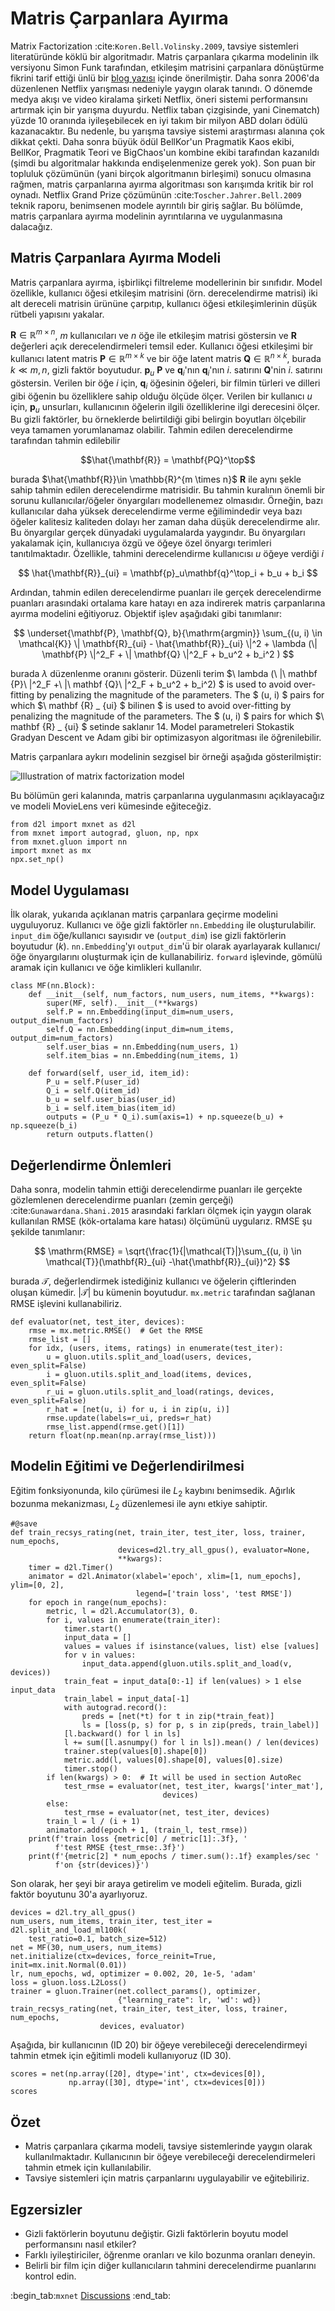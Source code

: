 # Matris Çarpanlara Ayırma

Matrix Factorization :cite:`Koren.Bell.Volinsky.2009`, tavsiye sistemleri literatüründe köklü bir algoritmadır. Matris çarpanlara çıkarma modelinin ilk versiyonu Simon Funk tarafından, etkileşim matrisini çarpanlara dönüştürme fikrini tarif ettiği ünlü bir [blog yazısı](https://sifter.org/~simon/journal/20061211.html) içinde önerilmiştir. Daha sonra 2006'da düzenlenen Netflix yarışması nedeniyle yaygın olarak tanındı. O dönemde medya akışı ve video kiralama şirketi Netflix, öneri sistemi performansını artırmak için bir yarışma duyurdu. Netflix taban çizgisinde, yani Cinematch) yüzde 10 oranında iyileşebilecek en iyi takım bir milyon ABD doları ödülü kazanacaktır. Bu nedenle, bu yarışma tavsiye sistemi araştırması alanına çok dikkat çekti. Daha sonra büyük ödül BellKor'un Pragmatik Kaos ekibi, BellKor, Pragmatik Teori ve BigChaos'un kombine ekibi tarafından kazanıldı (şimdi bu algoritmalar hakkında endişelenmenize gerek yok). Son puan bir topluluk çözümünün (yani birçok algoritmanın birleşimi) sonucu olmasına rağmen, matris çarpanlarına ayırma algoritması son karışımda kritik bir rol oynadı. Netflix Grand Prize çözümünün :cite:`Toscher.Jahrer.Bell.2009` teknik raporu, benimsenen modele ayrıntılı bir giriş sağlar. Bu bölümde, matris çarpanlara ayırma modelinin ayrıntılarına ve uygulanmasına dalacağız. 

## Matris Çarpanlara Ayırma Modeli

Matris çarpanlara ayırma, işbirlikçi filtreleme modellerinin bir sınıfıdır. Model özellikle, kullanıcı öğesi etkileşim matrisini (örn. derecelendirme matrisi) iki alt dereceli matrisin ürününe çarpıtıp, kullanıcı öğesi etkileşimlerinin düşük rütbeli yapısını yakalar. 

$\mathbf{R} \in \mathbb{R}^{m \times n}$, $m$ kullanıcıları ve $n$ öğe ile etkileşim matrisi göstersin ve $\mathbf{R}$ değerleri açık derecelendirmeleri temsil eder. Kullanıcı öğesi etkileşimi bir kullanıcı latent matris $\mathbf{P} \in \mathbb{R}^{m \times k}$ ve bir öğe latent matris $\mathbf{Q} \in \mathbb{R}^{n \times k}$, burada $k \ll m, n$, gizli faktör boyutudur. $\mathbf{p}_u$ $\mathbf{P}$ ve $\mathbf{q}_i$'nın $\mathbf{q}_i$'nın $i.$ satırını $\mathbf{Q}$'nin $i.$ satırını göstersin. Verilen bir öğe $i$ için, $\mathbf{q}_i$ öğesinin öğeleri, bir filmin türleri ve dilleri gibi öğenin bu özelliklere sahip olduğu ölçüde ölçer. Verilen bir kullanıcı $u$ için, $\mathbf{p}_u$ unsurları, kullanıcının öğelerin ilgili özelliklerine ilgi derecesini ölçer. Bu gizli faktörler, bu örneklerde belirtildiği gibi belirgin boyutları ölçebilir veya tamamen yorumlanamaz olabilir. Tahmin edilen derecelendirme tarafından tahmin edilebilir 

$$\hat{\mathbf{R}} = \mathbf{PQ}^\top$$

burada $\hat{\mathbf{R}}\in \mathbb{R}^{m \times n}$ $\mathbf{R}$ ile aynı şekle sahip tahmin edilen derecelendirme matrisidir. Bu tahmin kuralının önemli bir sorunu kullanıcılar/öğeler önyargıları modellenemez olmasıdır. Örneğin, bazı kullanıcılar daha yüksek derecelendirme verme eğilimindedir veya bazı öğeler kalitesiz kaliteden dolayı her zaman daha düşük derecelendirme alır. Bu önyargılar gerçek dünyadaki uygulamalarda yaygındır. Bu önyargıları yakalamak için, kullanıcıya özgü ve öğeye özel önyargı terimleri tanıtılmaktadır. Özellikle, tahmini derecelendirme kullanıcısı $u$ öğeye verdiği $i$ 

$$
\hat{\mathbf{R}}_{ui} = \mathbf{p}_u\mathbf{q}^\top_i + b_u + b_i
$$

Ardından, tahmin edilen derecelendirme puanları ile gerçek derecelendirme puanları arasındaki ortalama kare hatayı en aza indirerek matris çarpanlarına ayırma modelini eğitiyoruz. Objektif işlev aşağıdaki gibi tanımlanır: 

$$
\underset{\mathbf{P}, \mathbf{Q}, b}{\mathrm{argmin}} \sum_{(u, i) \in \mathcal{K}} \| \mathbf{R}_{ui} -
\hat{\mathbf{R}}_{ui} \|^2 + \lambda (\| \mathbf{P} \|^2_F + \| \mathbf{Q}
\|^2_F + b_u^2 + b_i^2 )
$$

burada $\lambda$ düzenlenme oranını gösterir. Düzenli terim $\ lambda (\ |\ mathbf {P}\ |^2_F +\ |\ mathbf {Q}\ |^2_F + b_u^2 + b_i^2) $ is used to avoid over-fitting by penalizing the magnitude of the parameters. The $ (u, i) $ pairs for which $\ mathbf {R} _ {ui} $ bilinen $ is used to avoid over-fitting by penalizing the magnitude of the parameters. The $ (u, i) $ pairs for which $\ mathbf {R} _ {ui} $ setinde saklanır 14. Model parametreleri Stokastik Gradyan Descent ve Adam gibi bir optimizasyon algoritması ile öğrenilebilir. 

Matris çarpanlara aykırı modelinin sezgisel bir örneği aşağıda gösterilmiştir: 

![Illustration of matrix factorization model](../img/rec-mf.svg)

Bu bölümün geri kalanında, matris çarpanlarına uygulanmasını açıklayacağız ve modeli MovieLens veri kümesinde eğiteceğiz.

```{.python .input  n=2}
from d2l import mxnet as d2l
from mxnet import autograd, gluon, np, npx
from mxnet.gluon import nn
import mxnet as mx
npx.set_np()
```

## Model Uygulaması

İlk olarak, yukarıda açıklanan matris çarpanlara geçirme modelini uyguluyoruz. Kullanıcı ve öğe gizli faktörler `nn.Embedding` ile oluşturulabilir. `input_dim` öğe/kullanıcı sayısıdır ve (`output_dim`) ise gizli faktörlerin boyutudur ($k$). `nn.Embedding`'yı `output_dim`'ü bir olarak ayarlayarak kullanıcı/öğe önyargılarını oluşturmak için de kullanabiliriz. `forward` işlevinde, gömülü aramak için kullanıcı ve öğe kimlikleri kullanılır.

```{.python .input  n=4}
class MF(nn.Block):
    def __init__(self, num_factors, num_users, num_items, **kwargs):
        super(MF, self).__init__(**kwargs)
        self.P = nn.Embedding(input_dim=num_users, output_dim=num_factors)
        self.Q = nn.Embedding(input_dim=num_items, output_dim=num_factors)
        self.user_bias = nn.Embedding(num_users, 1)
        self.item_bias = nn.Embedding(num_items, 1)

    def forward(self, user_id, item_id):
        P_u = self.P(user_id)
        Q_i = self.Q(item_id)
        b_u = self.user_bias(user_id)
        b_i = self.item_bias(item_id)
        outputs = (P_u * Q_i).sum(axis=1) + np.squeeze(b_u) + np.squeeze(b_i)
        return outputs.flatten()
```

## Değerlendirme Önlemleri

Daha sonra, modelin tahmin ettiği derecelendirme puanları ile gerçekte gözlemlenen derecelendirme puanları (zemin gerçeği) :cite:`Gunawardana.Shani.2015` arasındaki farkları ölçmek için yaygın olarak kullanılan RMSE (kök-ortalama kare hatası) ölçümünü uygularız. RMSE şu şekilde tanımlanır: 

$$
\mathrm{RMSE} = \sqrt{\frac{1}{|\mathcal{T}|}\sum_{(u, i) \in \mathcal{T}}(\mathbf{R}_{ui} -\hat{\mathbf{R}}_{ui})^2}
$$

burada $\mathcal{T}$, değerlendirmek istediğiniz kullanıcı ve öğelerin çiftlerinden oluşan kümedir. $|\mathcal{T}|$ bu kümenin boyutudur. `mx.metric` tarafından sağlanan RMSE işlevini kullanabiliriz.

```{.python .input  n=3}
def evaluator(net, test_iter, devices):
    rmse = mx.metric.RMSE()  # Get the RMSE
    rmse_list = []
    for idx, (users, items, ratings) in enumerate(test_iter):
        u = gluon.utils.split_and_load(users, devices, even_split=False)
        i = gluon.utils.split_and_load(items, devices, even_split=False)
        r_ui = gluon.utils.split_and_load(ratings, devices, even_split=False)
        r_hat = [net(u, i) for u, i in zip(u, i)]
        rmse.update(labels=r_ui, preds=r_hat)
        rmse_list.append(rmse.get()[1])
    return float(np.mean(np.array(rmse_list)))
```

## Modelin Eğitimi ve Değerlendirilmesi

Eğitim fonksiyonunda, kilo çürümesi ile $L_2$ kaybını benimsedik. Ağırlık bozunma mekanizması, $L_2$ düzenlemesi ile aynı etkiye sahiptir.

```{.python .input  n=4}
#@save
def train_recsys_rating(net, train_iter, test_iter, loss, trainer, num_epochs,
                        devices=d2l.try_all_gpus(), evaluator=None,
                        **kwargs):
    timer = d2l.Timer()
    animator = d2l.Animator(xlabel='epoch', xlim=[1, num_epochs], ylim=[0, 2],
                            legend=['train loss', 'test RMSE'])
    for epoch in range(num_epochs):
        metric, l = d2l.Accumulator(3), 0.
        for i, values in enumerate(train_iter):
            timer.start()
            input_data = []
            values = values if isinstance(values, list) else [values]
            for v in values:
                input_data.append(gluon.utils.split_and_load(v, devices))
            train_feat = input_data[0:-1] if len(values) > 1 else input_data
            train_label = input_data[-1]
            with autograd.record():
                preds = [net(*t) for t in zip(*train_feat)]
                ls = [loss(p, s) for p, s in zip(preds, train_label)]
            [l.backward() for l in ls]
            l += sum([l.asnumpy() for l in ls]).mean() / len(devices)
            trainer.step(values[0].shape[0])
            metric.add(l, values[0].shape[0], values[0].size)
            timer.stop()
        if len(kwargs) > 0:  # It will be used in section AutoRec
            test_rmse = evaluator(net, test_iter, kwargs['inter_mat'],
                                  devices)
        else:
            test_rmse = evaluator(net, test_iter, devices)
        train_l = l / (i + 1)
        animator.add(epoch + 1, (train_l, test_rmse))
    print(f'train loss {metric[0] / metric[1]:.3f}, '
          f'test RMSE {test_rmse:.3f}')
    print(f'{metric[2] * num_epochs / timer.sum():.1f} examples/sec '
          f'on {str(devices)}')
```

Son olarak, her şeyi bir araya getirelim ve modeli eğitelim. Burada, gizli faktör boyutunu 30'a ayarlıyoruz.

```{.python .input  n=5}
devices = d2l.try_all_gpus()
num_users, num_items, train_iter, test_iter = d2l.split_and_load_ml100k(
    test_ratio=0.1, batch_size=512)
net = MF(30, num_users, num_items)
net.initialize(ctx=devices, force_reinit=True, init=mx.init.Normal(0.01))
lr, num_epochs, wd, optimizer = 0.002, 20, 1e-5, 'adam'
loss = gluon.loss.L2Loss()
trainer = gluon.Trainer(net.collect_params(), optimizer,
                        {"learning_rate": lr, 'wd': wd})
train_recsys_rating(net, train_iter, test_iter, loss, trainer, num_epochs,
                    devices, evaluator)
```

Aşağıda, bir kullanıcının (ID 20) bir öğeye verebileceği derecelendirmeyi tahmin etmek için eğitimli modeli kullanıyoruz (ID 30).

```{.python .input  n=6}
scores = net(np.array([20], dtype='int', ctx=devices[0]),
             np.array([30], dtype='int', ctx=devices[0]))
scores
```

## Özet

* Matris çarpanlara çıkarma modeli, tavsiye sistemlerinde yaygın olarak kullanılmaktadır. Kullanıcının bir öğeye verebileceği derecelendirmeleri tahmin etmek için kullanılabilir.
* Tavsiye sistemleri için matris çarpanlarını uygulayabilir ve eğitebiliriz.

## Egzersizler

* Gizli faktörlerin boyutunu değiştir. Gizli faktörlerin boyutu model performansını nasıl etkiler?
* Farklı iyileştiriciler, öğrenme oranları ve kilo bozunma oranları deneyin.
* Belirli bir film için diğer kullanıcıların tahmini derecelendirme puanlarını kontrol edin.

:begin_tab:`mxnet`
[Discussions](https://discuss.d2l.ai/t/400)
:end_tab:
